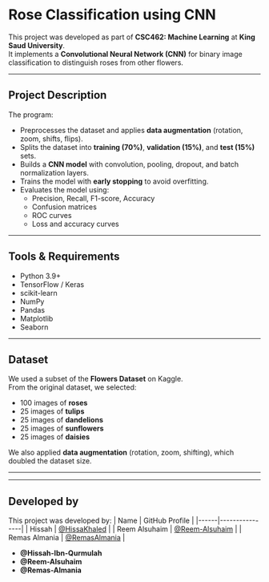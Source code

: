 # Rose Classification using CNN

This project was developed as part of **CSC462: Machine Learning** at **King Saud University**.  
It implements a **Convolutional Neural Network (CNN)** for binary image classification to distinguish roses from other flowers.

---

## Project Description

The program:

- Preprocesses the dataset and applies **data augmentation** (rotation, zoom, shifts, flips).  
- Splits the dataset into **training (70%)**, **validation (15%)**, and **test (15%)** sets.  
- Builds a **CNN model** with convolution, pooling, dropout, and batch normalization layers.  
- Trains the model with **early stopping** to avoid overfitting.  
- Evaluates the model using:
  - Precision, Recall, F1-score, Accuracy  
  - Confusion matrices  
  - ROC curves  
  - Loss and accuracy curves

---

## Tools & Requirements

- Python 3.9+
- TensorFlow / Keras
- scikit-learn
- NumPy
- Pandas
- Matplotlib
- Seaborn

---

## Dataset

We used a subset of the **Flowers Dataset** on Kaggle.  
From the original dataset, we selected:

- 100 images of **roses**
- 25 images of **tulips**
- 25 images of **dandelions**
- 25 images of **sunflowers**
- 25 images of **daisies**

We also applied **data augmentation** (rotation, zoom, shifting), which doubled the dataset size.

---


---

## Developed by

This project was developed by:
| Name | GitHub Profile |
|------|----------------|
| Hissah | [@HissaKhaled](https://github.com/HissaKhaled) |
| Reem Alsuhaim | [@Reem-Alsuhaim](https://github.com/Reem-Alsuhaim) |
| Remas Almania | [@RemasAlmania](https://github.com/RemasAlmania) |

- **@Hissah-Ibn-Qurmulah**  
- **@Reem-Alsuhaim**  
- **@Remas-Almania**


